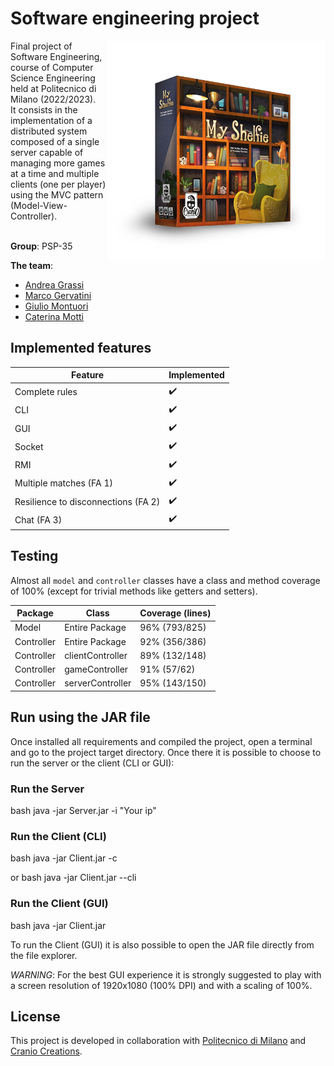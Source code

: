 # Software engineering project
<img src="src/main/resources/Images/logo.png" width=350ppx height=350px align="right"  alt="MyShelfie Logo"/>
Final project of Software Engineering, course of Computer Science Engineering held at Politecnico di Milano (2022/2023). <br/>
It consists in the implementation of a distributed system composed of a single server capable of managing more games at a time and multiple clients (one per player) using the MVC pattern (Model-View-Controller). <br/>

<br/> **Group**: PSP-35

**The team**: 
- [Andrea Grassi](https://github.com/Fozyhh)
- [Marco Gervatini](https://github.com/Shift007)
- [Giulio Montuori](https://github.com/TheICSDI)
- [Caterina Motti](https://github.com/mttcrn)

## Implemented features

| Feature | Implemented |
| ------- | ----------- |
| Complete rules | :heavy_check_mark: |
| CLI | :heavy_check_mark: |
| GUI | :heavy_check_mark: |
| Socket | :heavy_check_mark: |
| RMI | :heavy_check_mark: |
| Multiple matches (FA 1) | :heavy_check_mark: |
| Resilience to disconnections (FA 2) | :heavy_check_mark: |
| Chat (FA 3) | :heavy_check_mark: |

## Testing
Almost all `model` and `controller` classes have a class and method coverage of 100% (except for trivial methods like getters and setters).

| Package      | Class              | Coverage (lines) |
|--------------|--------------------|------------------|
| Model        | Entire Package     | 96% (793/825)    |
| Controller   | Entire Package     | 92% (356/386)    |
| Controller   | clientController   | 89% (132/148)    |
| Controller   | gameController     | 91% (57/62)      |
| Controller   | serverController   | 95% (143/150)    | 

## Run using the JAR file
Once installed all requirements and compiled the project, open a terminal and
go to the project target directory. 
Once there it is possible to choose to run the server or the client (CLI or GUI):

### Run the Server
bash
java -jar Server.jar -i "Your ip"

### Run the Client (CLI)
bash
java -jar Client.jar -c

or
bash
java -jar Client.jar --cli


### Run the Client (GUI)
bash
java -jar Client.jar

To run the Client (GUI) it is also possible to open the JAR file directly from
the file explorer.

*WARNING*: For the best GUI experience it is strongly suggested to play with a screen resolution
of 1920x1080 (100% DPI) and with a scaling of 100%.

## License

This project is developed in collaboration with [Politecnico di Milano](https://www.polimi.it) and [Cranio Creations](http://www.craniocreations.it).

